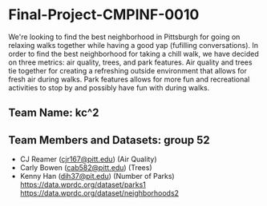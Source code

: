 # Final-Project-CMPINF-0010

We're looking to find the best neighborhood in Pittsburgh for going on relaxing walks together while having a good yap (fufilling conversations). In order to find the best neighborhood for taking a chill walk, we have decided on three metrics: air quality, trees, and park features. Air quality and trees tie together for creating a refreshing outside environment that allows for fresh air during walks. Park features allows for more fun and recreational activities to stop by and possibly have fun with during walks.
## Team Name: kc^2
## Team Members and Datasets: group 52
- CJ Reamer (cjr167@pitt.edu) (Air Quality)
- Carly Bowen (cab582@pitt.edu) (Trees)
- Kenny Han (dih37@pit.edu) (Number of Parks)
https://data.wprdc.org/dataset/parks1
https://data.wprdc.org/dataset/neighborhoods2

